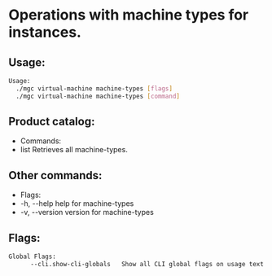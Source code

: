 # Operations with machine types for instances.

## Usage:
```bash
Usage:
  ./mgc virtual-machine machine-types [flags]
  ./mgc virtual-machine machine-types [command]
```

## Product catalog:
- Commands:
- list        Retrieves all machine-types.

## Other commands:
- Flags:
- -h, --help      help for machine-types
- -v, --version   version for machine-types

## Flags:
```bash
Global Flags:
      --cli.show-cli-globals   Show all CLI global flags on usage text
```

